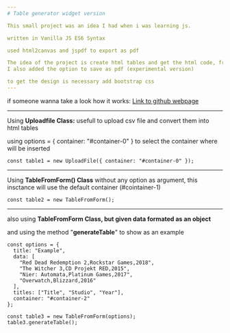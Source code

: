 ```yaml
---
# Table generator widget version

This small project was an idea I had when i was learning js.

written in Vanilla JS ES6 Syntax

used html2canvas and jspdf to export as pdf

The idea of the project is create html tables and get the html code, from an csv file, or from a form, with the idea to use it in different webpages
I also added the option to save as pdf (experimental version)

to get the design is necessary add bootstrap css
---
```


if someone wanna take a look how it works: [Link to github webpage](https://vdiazroa.github.io/table-generator/)

---

Using **Uploadfile Class:**
usefull to upload csv file and convert them into html tables

using options = { container: "#container-0" } to select the container where will be inserted

```
const table1 = new UploadFile({ container: "#container-0" });
```

---

Using **TableFromForm() Class** without any option as argument, this insctance will use the default container (#cointainer-1)

```
const table2 = new TableFromForm();
```

---

also using **TableFromForm Class, but given data formated as an object**

and using the method "**generateTable**" to show as an example

```
const options = {
  title: "Example",
  data: [
    "Red Dead Redemption 2,Rockstar Games,2018",
    "The Witcher 3,CD Projekt RED,2015",
    "Nier: Automata,Platinum Games,2017",
    "Overwatch,Blizzard,2016"
  ],
  titles: ["Title", "Studio", "Year"],
  container: "#container-2"
};

const table3 = new TableFromForm(options);
table3.generateTable();

```

